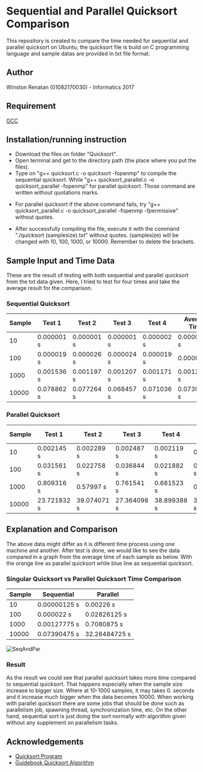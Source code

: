# Sequential and Parallel Quicksort Comparison
This repository is created to compare the time needed for sequential and parallel quicksort on Ubuntu, the quicksort file is build on C programming language and sample datas are provided in txt file format.

## Author
Winston Renatan (01082170030) - Informatics 2017

## Requirement
[GCC](https://linuxconfig.org/how-to-install-gcc-the-c-compiler-on-ubuntu-18-04-bionic-beaver-linux)

## Installation/running instruction
- Download the files on folder "Quicksort".
- Open terminal and get to the directory path (the place where you put the files).
- Type on "g++ quicksort.c -o quicksort -fopenmp" to compile the sequential quicksort. While "g++ quicksort_parallel.c -o quicksort_parallel -fopenmp" for parallel quicksort. Those command are written without quotations marks.
* For parallel quicksort if the above command fails, try "g++ quicksort_parallel.c -o quicksort_parallel -fopenmp -fpermissive" without quotes.
- After successfully compiling the file, execute it with the command "./quicksort (samplesize).txt" without quotes. (samplesize) will be changed with 10, 100, 1000, or 10000. Remember to delete the brackets.

## Sample Input and Time Data
These are the result of testing with both sequential and parallel quicksort from the txt data given. Here, I tried to test for four times and take the average result for the comparison.

### Sequential Quicksort

|Sample     |Test 1    |Test 2    |Test 3    |Test 4    |Average Time|
|-----------|----------|----------|----------|----------|------------|
|10         |0.000001 s|0.000001 s|0.000001 s|0.000002 s|0.00000125 s|
|100        |0.000019 s|0.000026 s|0.000024 s|0.000019 s|0.000022   s|
|1000       |0.001536 s|0.001197 s|0.001207 s|0.001171 s|0.00127775 s|
|10000      |0.078862 s|0.077264 s|0.068457 s|0.071036 s|0.07390475 s|

### Parallel Quicksort

|Sample     |Test 1     |Test 2     |Test 3     |Test 4     |Average Time |
|-----------|-----------|-----------|-----------|-----------|-------------|
|10         |0.002145  s|0.002289  s|0.002487  s|0.002119  s|0.00226     s|
|100        |0.031561  s|0.022758  s|0.036844  s|0.021882  s|0.02826125  s|
|1000       |0.809316  s|0.57997   s|0.761541  s|0.681523  s|0.7080875   s|
|10000      |23.721832 s|39.074071 s|27.364098 s|38.899388 s|32.26484725 s|

## Explanation and Comparison
The above data might differ as it is different time process using one machine and another. After test is done, we would like to see the data compared in a graph from the average time of each sample as below. With the orange line as parallel quicksort while blue line as sequential quicksort.

### Singular Quicksort vs Parallel Quicksort Time Comparison

|Sample     |Sequential  |Parallel     |
|-----------|------------|-------------|
|10         |0.00000125 s|0.00226     s|
|100        |0.000022   s|0.02826125  s|
|1000       |0.00127775 s|0.7080875   s|
|10000      |0.07390475 s|32.26484725 s|

![SeqAndPar](https://github.com/winstonrenatan/quicksort_comparison/blob/master/SeqAndPar.PNG)<br>

### Result
As the result we could see that parallel quicksort takes more time compared to sequential quicksort. That happens especially when the sample size increase to bigger size. Where at 10-1000 samples, it may takes 0. seconds and it increase much bigger when the data becomes 10000. When working with parallel quicksort there are some jobs that should be done such as parallelism job, spawning thread, synchronization time, etc. On the other hand, sequential sort is just doing the sort normally with algorithm given without any supplement on parallelism tasks.

## Acknowledgements
- [Quicksort Program](https://github.com/markwkm/quicksort)
- [Guidebook Quicksort Algorithm](https://pdfs.semanticscholar.org/cba9/770c4fad941fe5e501539525953a242a36f8.pdf)
